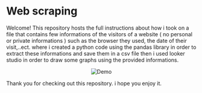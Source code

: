 # Web scraping

Welcome! This repository hosts the full instructions about how i took on a file that contains few informations of the visitors of a website ( no personal or private informations ) such as the browser they used, the date of their visit,..ect.
where i created a python code using the pandas library in order to extract these informations and save them in a csv file then i used looker studio in order to draw some graphs using the provided informations.

<div align="center">
  <img src="https://github.com/blackcolver88/Web-scraping/assets/117341508/b0174dae-c7dc-4ad4-802b-afec7385e921" alt="Demo">
</div>

Thank you for checking out this repository. i hope you enjoy it.
